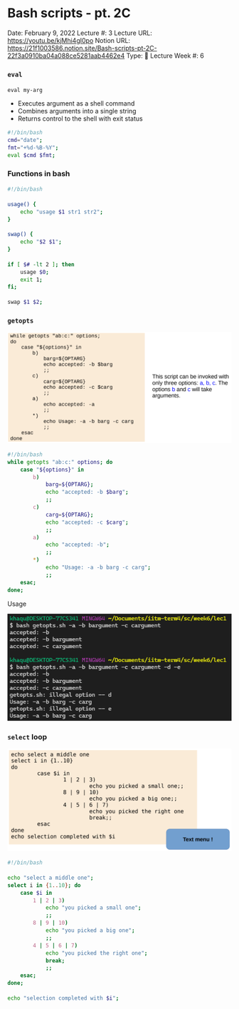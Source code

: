 # Bash scripts - pt. 2C

Date: February 9, 2022
Lecture #: 3
Lecture URL: https://youtu.be/kjMhi4gI0po
Notion URL: https://21f1003586.notion.site/Bash-scripts-pt-2C-22f3a0910ba04a088ce5281aab4462e4
Type: 📒 Lecture
Week #: 6

### `eval`

`eval my-arg`

- Executes argument as a shell command
- Combines arguments into a single string
- Returns control to the shell with exit status

```bash
#!/bin/bash
cmd="date";
fmt="+%d-%B-%Y";
eval $cmd $fmt;
```

### Functions in bash

```bash
#!/bin/bash

usage() {
	echo "usage $1 str1 str2";
}

swap() {
	echo "$2 $1";
}

if [ $# -lt 2 ]; then
	usage $0;
	exit 1;
fi;

swap $1 $2;
```

### `getopts`

![Untitled](Bash%20scripts%20-%20pt%202C%20dd0c391fe0d147e4891ab9a81ceaf032/Untitled.png)

```bash
#!/bin/bash
while getopts "ab:c:" options; do
	case "${options}" in
		b)
			barg=${OPTARG};
			echo "accepted: -b $barg";
			;;
		c)
			carg=${OPTARG};
			echo "accepted: -c $carg";
			;;
		a)
			echo "accepted: -b";
			;;
		*)
			echo "Usage: -a -b barg -c carg";
			;;
	esac;
done;
```

Usage

![Untitled](Bash%20scripts%20-%20pt%202C%20dd0c391fe0d147e4891ab9a81ceaf032/Untitled%201.png)

### `select` loop

![Untitled](Bash%20scripts%20-%20pt%202C%20dd0c391fe0d147e4891ab9a81ceaf032/Untitled%202.png)

```bash
#!/bin/bash

echo "select a middle one";
select i in {1..10}; do
    case $i in
        1 | 2 | 3)
            echo "you picked a small one";
            ;;
        8 | 9 | 10)
            echo "you picked a big one";
            ;;
        4 | 5 | 6 | 7)
            echo "you picked the right one";
            break;
            ;;
    esac;
done;

echo "selection completed with $i";
```